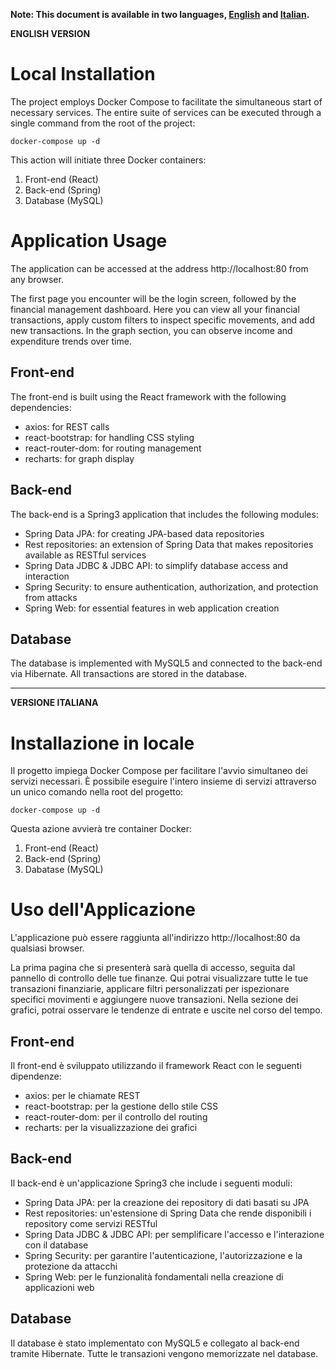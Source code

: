 **Note: This document is available in two languages, <a href="#english">English</a> and <a href="#italian">Italian<a>.**

<a id="english"></a>
**ENGLISH VERSION**

# Local Installation

The project employs Docker Compose to facilitate the simultaneous start of necessary services. The entire suite of services can be executed through a single command from the root of the project:

```
docker-compose up -d
```

This action will initiate three Docker containers:

1. Front-end (React)
2. Back-end (Spring)
3. Database (MySQL)

# Application Usage

The application can be accessed at the address http://localhost:80 from any browser.

The first page you encounter will be the login screen, followed by the financial management dashboard. Here you can view all your financial transactions, apply custom filters to inspect specific movements, and add new transactions. In the graph section, you can observe income and expenditure trends over time.

## Front-end

The front-end is built using the React framework with the following dependencies:

- axios: for REST calls
- react-bootstrap: for handling CSS styling
- react-router-dom: for routing management
- recharts: for graph display

## Back-end

The back-end is a Spring3 application that includes the following modules:

- Spring Data JPA: for creating JPA-based data repositories
- Rest repositories: an extension of Spring Data that makes repositories available as RESTful services
- Spring Data JDBC & JDBC API: to simplify database access and interaction
- Spring Security: to ensure authentication, authorization, and protection from attacks
- Spring Web: for essential features in web application creation

## Database

The database is implemented with MySQL5 and connected to the back-end via Hibernate. All transactions are stored in the database.

---

<a id="italian"></a>
**VERSIONE ITALIANA**

# Installazione in locale

Il progetto impiega Docker Compose per facilitare l'avvio simultaneo dei servizi necessari. È possibile eseguire l'intero insieme di servizi attraverso un unico comando nella root del progetto:

```
docker-compose up -d
```

Questa azione avvierà tre container Docker:


1. Front-end (React)
2. Back-end (Spring)
3. Dabatase (MySQL)

# Uso dell'Applicazione

L'applicazione può essere raggiunta all'indirizzo http://localhost:80 da qualsiasi browser.

La prima pagina che si presenterà sarà quella di accesso, seguita dal pannello di controllo delle tue finanze. Qui potrai visualizzare tutte le tue transazioni finanziarie, applicare filtri personalizzati per ispezionare specifici movimenti e aggiungere nuove transazioni. Nella sezione dei grafici, potrai osservare le tendenze di entrate e uscite nel corso del tempo.

## Front-end

Il front-end è sviluppato utilizzando il framework React con le seguenti dipendenze:


- axios: per le chiamate REST
- react-bootstrap: per la gestione dello stile CSS
- react-router-dom: per il controllo del routing
- recharts: per la visualizzazione dei grafici

## Back-end

Il back-end è un'applicazione Spring3 che include i seguenti moduli:


- Spring Data JPA: per la creazione dei repository di dati basati su JPA
- Rest repositories: un'estensione di Spring Data che rende disponibili i repository come servizi RESTful
- Spring Data JDBC & JDBC API: per semplificare l'accesso e l'interazione con il database
- Spring Security: per garantire l'autenticazione, l'autorizzazione e la protezione da attacchi
- Spring Web: per le funzionalità fondamentali nella creazione di applicazioni web

## Database

Il database è stato implementato con MySQL5 e collegato al back-end tramite Hibernate. Tutte le transazioni vengono memorizzate nel database.